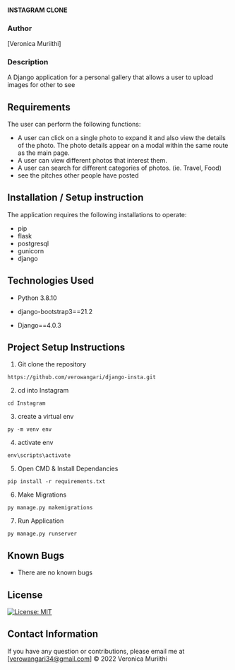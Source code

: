 #### INSTAGRAM CLONE
### Author

[Veronica Muriithi]

### Description
A Django application for a personal gallery that allows a user to upload images for other to see 

## Requirements
The user can perform the following functions:

-  A user can click on a single photo to expand it and also view the details of the photo. The photo details appear on a modal within the same route as the main page.
-  A user can view different photos that interest them.
-  A user can search for different categories of photos. (ie. Travel, Food)
-  see the pitches other people have posted

## Installation / Setup instruction
The application requires the following installations to operate:
- pip
- flask
- postgresql
- gunicorn
- django

## Technologies Used
- Python 3.8.10

- django-bootstrap3==21.2
- Django==4.0.3

## Project Setup Instructions
1) Git clone the repository 
```
https://github.com/verowangari/django-insta.git
```
2. cd into  Instagram
```
cd Instagram
```
3. create a virtual env
```
py -m venv env
```
4. activate env
```
env\scripts\activate
```
5. Open CMD & Install Dependancies
```
pip install -r requirements.txt
```
6. Make Migrations
```
py manage.py makemigrations
```
7. Run Application
```
py manage.py runserver
```

## Known Bugs
- There are no known bugs

## License
[![License: MIT](https://img.shields.io/badge/License-MIT-yellow.svg)](https://opensource.org/licenses/MIT)

## Contact Information 

If you have any question or contributions, please email me at [verowangari34@gmail.com]
© 2022 Veronica Muriithi
